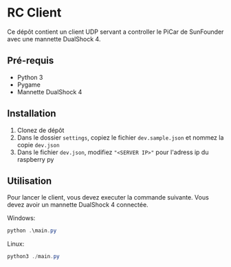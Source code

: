 # RC Client

Ce dépôt contient un client UDP servant a controller le PiCar de SunFounder avec une mannette DualShock 4.

## Pré-requis

 - Python 3
 - Pygame
 - Mannette DualShock 4

## Installation

1. Clonez de dépôt
2. Dans le dossier `settings`, copiez le fichier `dev.sample.json` et nommez la copie `dev.json`
3. Dans le fichier `dev.json`, modifiez `"<SERVER IP>"` pour l'adress ip du raspberry py

## Utilisation

Pour lancer le client, vous devez executer la commande suivante.
Vous devez avoir un mannette DualShock 4 connectée.

Windows:
```powershell
python .\main.py
```

Linux:
```powershell
python3 ./main.py
```